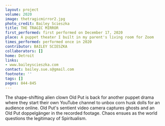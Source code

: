 ```yaml
---
layout: project
volume: 2020
image: thetragicmirror2.jpg
photo_credit: Bailey Scieszka
title: THE TRAGIC MIRROR
first_performed: first performed on December 17, 2020
place: A puppet theater I built in my parent's living room for Zoom
times_performed: performed once in 2020
contributor: BAILEY SCIESZKA
collaborators: []
home: Detroit
links:
- www.baileyscieszka.com
contact: bailey.sue.s@gmail.com
footnote: ''
tags: []
pages: 844-845
---
```

The shape-shifting alien clown Old Put is back for another puppet drama where they start their own YouTube channel to unbox corn husk dolls for an audience online. Old Put's sentient video camera captures ghosts and an Old Put doppelgänger in the recorded footage. Chaos ensues as the world questions the legitimacy of Spiritualism.